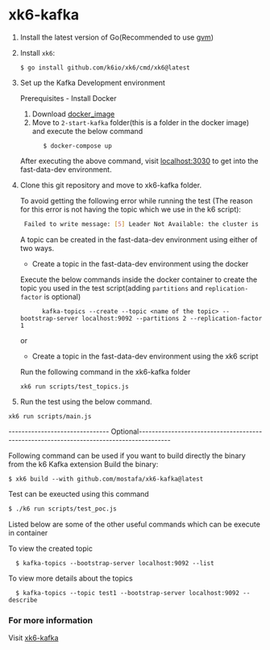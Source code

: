 # xk6-kafka


1. Install the latest version of Go(Recommended to use [gvm](https://github.com/moovweb/gvm))

2. Install `xk6`:
      ```shell
      $ go install github.com/k6io/xk6/cmd/xk6@latest
     ```
3. Set up the Kafka Development environment

    Prerequisites - Install Docker
    1. Download [docker_image](https://media.datacumulus.com/confluent-schemareg/code.zip) 
    2. Move to `2-start-kafka` folder(this is a folder in the docker image) and execute the below command
         ```shell
            $ docker-compose up
         ```

      After executing the above command, visit [localhost:3030](http://localhost:3030) to get into the fast-data-dev environment.

4. Clone this git repository and move to xk6-kafka folder. 


      To avoid getting the following error while running the test (The reason for this error is not having the topic which we use in the k6 script):

      ```bash
       Failed to write message: [5] Leader Not Available: the cluster is in the middle of a leadership election and there is currently no leader for this partition and  hence it is unavailable for writes
      ```
      A topic can be created in the fast-data-dev environment using either of two ways.
      - Create a topic in the fast-data-dev environment using the docker

      Execute the below commands inside the docker container to create the topic you used in the test script(adding `partitions` and `replication-factor` is optional)
      ```shell
            kafka-topics --create --topic <name of the topic> --bootstrap-server localhost:9092 --partitions 2 --replication-factor 1
      ```
      or 
      - Create a topic in the fast-data-dev environment using the xk6 script

      Run the following command in the xk6-kafka folder
      ```shell
      xk6 run scripts/test_topics.js
      ```

5. Run the test using the below command.
```shell
xk6 run scripts/main.js
```

------------------------------- Optional----------------------------------------------------------------------------------------

Following command can be used if you want to build directly the binary from the k6 Kafka extension
Build the binary:
  ```shell
  $ xk6 build --with github.com/mostafa/xk6-kafka@latest
  ```
Test can be exeucted using this command

```bash
$ ./k6 run scripts/test_poc.js
```


Listed below are some of the other useful commands which can be execute in container

To view the created topic
```shell
  $ kafka-topics --bootstrap-server localhost:9092 --list 
  ```
To view more details about the topics
```shell
  $ kafka-topics --topic test1 --bootstrap-server localhost:9092 --describe 
  ```

### For more information
Visit [xk6-kafka](https://github.com/mostafa/xk6-kafka)  
